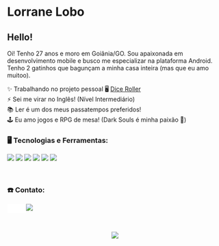 # Lorrane Lobo

## Hello!  
Oi! Tenho 27 anos e moro em Goiânia/GO. Sou apaixonada em desenvolvimento mobile e busco me especializar na plataforma Android. Tenho 2 gatinhos que bagunçam a minha casa inteira (mas que eu amo muitoo).

✨ Trabalhando no projeto pessoal 🖥️ [Dice Roller](https://github.com/lorranelobo/Dice-roller.git) </br><!--🌱 Estou buscando melhorar meu desenvolvimento Mobile em Android </br>-->
⚡ Sei me virar no Inglês! (Nível Intermediário) </br>
📚 Ler é um dos meus passatempos preferidos! </br>
🕹️ Eu amo jogos e RPG de mesa! (Dark Souls é minha paixão 💖) </br>

### 🖥️ Tecnologias e Ferramentas: 

<code><img src="https://cdn.jsdelivr.net/gh/devicons/devicon/icons/java/java-original.svg" width="40px"/></code> 
<code><img src="https://cdn.jsdelivr.net/gh/devicons/devicon/icons/kotlin/kotlin-original.svg" width="40px"/></code> 
<code><img src="https://cdn.jsdelivr.net/gh/devicons/devicon/icons/androidstudio/androidstudio-original.svg" width="40px"/></code> 
<code><img src="https://cdn.jsdelivr.net/gh/devicons/devicon/icons/android/android-original-wordmark.svg" width="40px"/></code> 
<code><img src="https://cdn.jsdelivr.net/gh/devicons/devicon/icons/git/git-original.svg" width="40px"/></code> 
<code><img src="https://cdn.jsdelivr.net/gh/devicons/devicon/icons/firebase/firebase-plain-wordmark.svg" width="40px"/></code> 

</br>

### ☎️ Contato: 
<div>
<a href="mailto:lorrane.dev@gmail.com" target="_blank"><img loading="lazy" src="https://img.shields.io/badge/Gmail-D14836?style=for-the-badge&logo=gmail&logoColor=white" target="_blank"></a>
<a href="https://www.linkedin.com/in/lorranealvesdev" target="_blank"><img align="left" alt="LinkedIn" width="22px" src="https://github.com/Aakarsh-B/trying-repos/blob/master/linkedin.svg" />
<a href="https://github.com/lorranelobo" target="_blank"><img align="left" alt="GitHub" width="22px" src="https://github.com/Aakarsh-B/trying-repos/blob/master/github.svg" />
</div>

</br>

##
<p align="center">
<a href="https://github.com/lorranelobo">
  <img height="180em" src="https://github-readme-stats-eight-theta.vercel.app/api/top-langs/?username=lorranelobo&layout=compact&langs_count=8&theme=algolia"/>
</a>

